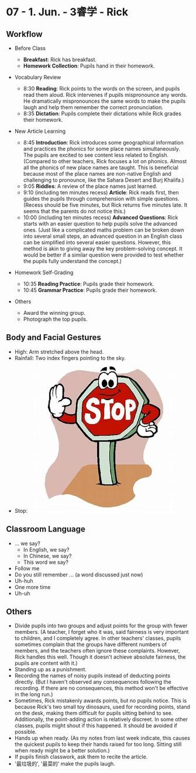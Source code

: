 # 07 - 1. Jun. - 3睿学 - Rick

## Workflow

- Before Class

  - **Breakfast**: Rick has breakfast.
  - **Homework Collection**: Pupils hand in their homework.

- Vocabulary Review

  - <badge>8:30</badge> **Reading**: Rick points to the words on the screen, and pupils read them aloud. Rick intervenes if pupils mispronounce any words. He dramatically mispronounces the same words to make the pupils laugh and help them remember the correct pronunciation.
  - <badge>8:35</badge> **Dictation**: Pupils complete their dictations while Rick grades their homework.

- New Article Learning
  - <badge>8:45</badge> **Introduction**: Rick introduces some geographical information and practices the phonics for some place names simultaneously. The pupils are excited to see content less related to English. (Compared to other teachers, Rick focuses a lot on phonics. Almost all the phonics of new place names are taught. This is beneficial because most of the place names are non-native English and challenging to pronounce, like the Sahara Desert and Burj Khalifa.)
  - <badge>9:05</badge> **Riddles**: A review of the place names just learned.
  - <badge>9:10 (including ten minutes recess)</badge> **Article**: Rick reads first, then guides the pupils through comprehension with simple questions. (Recess should be five minutes, but Rick returns five minutes late. It seems that the parents do not notice this.)
  - <badge>10:00 (including ten minutes recess)</badge> **Advanced Questions**: Rick starts with an easier question to help pupils solve the advanced ones. (Just like a complicated maths problem can be broken down into several small steps, an advanced question in an English class can be simplified into several easier questions. However, this method is akin to giving away the key problem-solving concept. It would be better if a similar question were provided to test whether the pupils fully understand the concept.)
- Homework Self-Grading
  - <badge>10:35</badge> **Reading Practice**: Pupils grade their homework.
  - <badge>10:45</badge> **Grammar Practice**: Pupils grade their homework.
- Others
  - Award the winning group.
  - Photograph the top pupils.

## Body and Facial Gestures

- High: Arm stretched above the head.
- Rainfall: Two index fingers pointing to the sky.
- Stop:
  ![](/imgs/SAVE_20240603_190437.jpg)

## Classroom Language

- ... we say?
  - In English, we say?
  - In Chinese, we say?
  - This word we say?
- Follow me
- Do you still remember ... (a word discussed just now)
- Uh-huh
- One more time
- Uh-uh

## Others

- Divide pupils into two groups and adjust points for the group with fewer members. (A teacher, I forget who it was, said fairness is very important to children, and I completely agree. In other teachers' classes, pupils sometimes complain that the groups have different numbers of members, and the teachers often ignore these complaints. However, Rick handles this well. Though it doesn't achieve absolute fairness, the pupils are content with it.)
- Standing up as a punishment.
- Recording the names of noisy pupils instead of deducting points directly. (But I haven't observed any consequences following the recording. If there are no consequences, this method won't be effective in the long run.)
- Sometimes, Rick mistakenly awards points, but no pupils notice. This is because Rick's two small toy dinosaurs, used for recording points, stand on the desk, making them difficult for pupils sitting behind to see. Additionally, the point-adding action is relatively discreet. In some other classes, pupils might shout if this happened. It should be avoided if possible.
- Hands up when ready. (As my notes from last week indicate, this causes the quickest pupils to keep their hands raised for too long. Sitting still when ready might be a better solution.)
- If pupils finish classwork, ask them to recite the article.
- '最垃圾的', '最菜的' make the pupils laugh.
